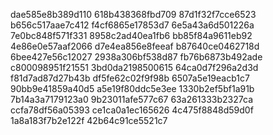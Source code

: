 dae585e8b389d110
618b438368fbd709
87d1f32f7cce6523
b656c517aae7c412
f4cf6865e17853d7
6e5a43a6d501226a
7e0bc848f571f331
8958c2ad40ea1fb6
bb85f84a9611eb92
4e86e0e57aaf2066
d7e4ea856e8feeaf
b87640ce0462718d
6bee427e56c12027
2938a306bf538d87
fb76b6873b492ade
c800098951f21551
3bd0da2198500615
64ca0d7f296a2d3d
f81d7ad87d27b43b
df5fe62c02f9f98b
6507a5e19eacb1c7
90bb9e41859a40d5
a5e19f80ddc5e3ee
1330b2ef5bf1a91b
7b14a3a7179123a0
9b23011afe577c67
63a261333b2327ca
ccfa78df56a05393
ce1ca0a1ec165626
4c475f8848d59d0f
1a8a183f7b2e122f
42b64c91ce5521c7
